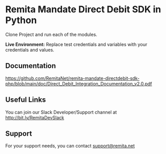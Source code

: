 # Remita Mandate Direct Debit SDK in Python
Clone Project and run each of the modules. 
<p><b> Live Environment:</b> Replace test credentials and variables with your credentials and values.

## Documentation
https://github.com/RemitaNet/remita-mandate-directdebit-sdk-php/blob/main/doc/Direct_Debit_Integration_Documentation_v2.0.pdf


## Useful Links
You can join our Slack Developer/Support channel at http://bit.ly/RemitaDevSlack

## Support
For your support needs, you can contact support@remita.net
